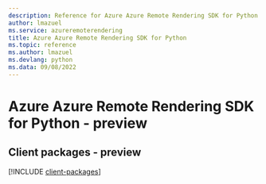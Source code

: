 ```yaml
---
description: Reference for Azure Azure Remote Rendering SDK for Python
author: lmazuel
ms.service: azureremoterendering
title: Azure Azure Remote Rendering SDK for Python
ms.topic: reference
ms.author: lmazuel
ms.devlang: python
ms.data: 09/08/2022
---
```

# Azure Azure Remote Rendering SDK for Python - preview

## Client packages - preview
[!INCLUDE [client-packages](azure-remote-rendering-client-index.md)]